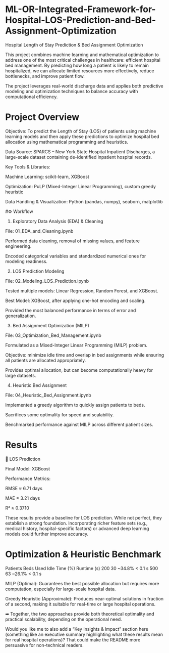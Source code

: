 # ML-OR-Integrated-Framework-for-Hospital-LOS-Prediction-and-Bed-Assignment-Optimization
Hospital Length of Stay Prediction & Bed Assignment Optimization

This project combines machine learning and mathematical optimization to address one of the most critical challenges in healthcare: efficient hospital bed management. By predicting how long a patient is likely to remain hospitalized, we can allocate limited resources more effectively, reduce bottlenecks, and improve patient flow.

The project leverages real-world discharge data and applies both predictive modeling and optimization techniques to balance accuracy with computational efficiency.

#  Project Overview

Objective:
To predict the Length of Stay (LOS) of patients using machine learning models and then apply these predictions to optimize hospital bed allocation using mathematical programming and heuristics.

Data Source:
SPARCS – New York State Hospital Inpatient Discharges, a large-scale dataset containing de-identified inpatient hospital records.

Key Tools & Libraries:

Machine Learning: scikit-learn, XGBoost

Optimization: PuLP (Mixed-Integer Linear Programming), custom greedy heuristic

Data Handling & Visualization: Python (pandas, numpy), seaborn, matplotlib

#⚙️ Workflow
1. Exploratory Data Analysis (EDA) & Cleaning

File: 01_EDA_and_Cleaning.ipynb

Performed data cleaning, removal of missing values, and feature engineering.

Encoded categorical variables and standardized numerical ones for modeling readiness.

2. LOS Prediction Modeling

File: 02_Modeling_LOS_Prediction.ipynb

Tested multiple models: Linear Regression, Random Forest, and XGBoost.

Best Model: XGBoost, after applying one-hot encoding and scaling.

Provided the most balanced performance in terms of error and generalization.

3. Bed Assignment Optimization (MILP)

File: 03_Optimization_Bed_Management.ipynb

Formulated as a Mixed-Integer Linear Programming (MILP) problem.

Objective: minimize idle time and overlap in bed assignments while ensuring all patients are allocated appropriately.

Provides optimal allocation, but can become computationally heavy for large datasets.

4. Heuristic Bed Assignment

File: 04_Heuristic_Bed_Assignment.ipynb

Implemented a greedy algorithm to quickly assign patients to beds.

Sacrifices some optimality for speed and scalability.

Benchmarked performance against MILP across different patient sizes.

# Results
🔹 LOS Prediction

Final Model: XGBoost

Performance Metrics:

RMSE ≈ 6.71 days

MAE ≈ 3.21 days

R² ≈ 0.3710

These results provide a baseline for LOS prediction. While not perfect, they establish a strong foundation. Incorporating richer feature sets (e.g., medical history, hospital-specific factors) or advanced deep learning models could further improve accuracy.

# Optimization & Heuristic Benchmark
Patients	Beds Used	Idle Time (%)	Runtime (s)
200	30	~34.8%	< 0.1 s
500	63	~26.1%	< 0.1 s

MILP (Optimal): Guarantees the best possible allocation but requires more computation, especially for large-scale hospital data.

Greedy Heuristic (Approximate): Produces near-optimal solutions in fraction of a second, making it suitable for real-time or large hospital operations.

➡ Together, the two approaches provide both theoretical optimality and practical scalability, depending on the operational need.

Would you like me to also add a “Key Insights & Impact” section here (something like an executive summary highlighting what these results mean for real hospital operations)? That could make the README more persuasive for non-technical readers.
